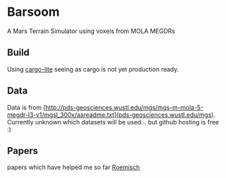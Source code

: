 Barsoom
=======

A Mars Terrain Simulator using voxels from MOLA MEGDRs


Build
----
Using [cargo-lite](https://github.com/cmr/cargo-lite) seeing as cargo is not yet production ready.

Data
----
Data is from [http://pds-geosciences.wustl.edu/mgs/mgs-m-mola-5-megdr-l3-v1/mgsl_300x/aareadme.txt](pds-geosciences.wustl.edu/mgs). Currently unknown which datasets will be used... but github hosting is free :)


Papers
------
papers which have helped me so far [Roemisch](http://www.daimi.au.dk/~aquak/MasterThesisKristofRoemisch.pdf)
